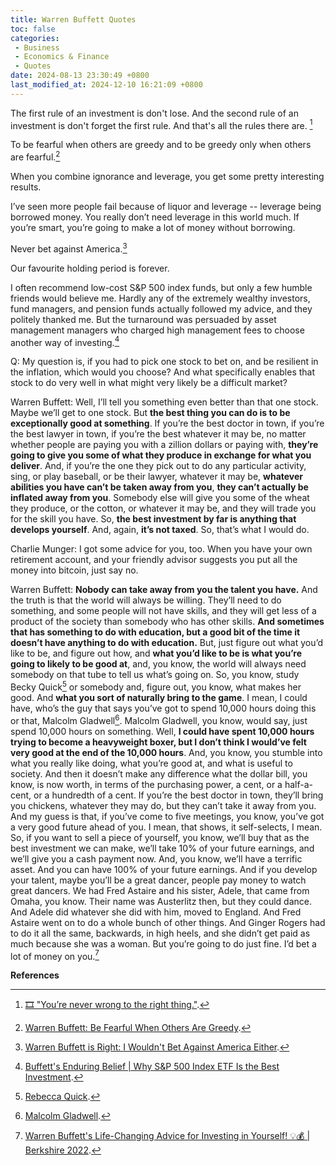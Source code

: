 ```yaml
---
title: Warren Buffett Quotes
toc: false
categories:
 - Business
 - Economics & Finance
 - Quotes
date: 2024-08-13 23:30:49 +0800
last_modified_at: 2024-12-10 16:21:09 +0800
---
```




<div class="quote--left" markdown="1">

The first rule of an investment is don't lose. And the second rule of an investment is don't forget the first rule. And that's all the rules there are. [^1]

</div>

<div class="quote--left" markdown="1">

To be fearful when others are greedy and to be greedy only when others are fearful.[^2]

</div>

<div class="quote--left" markdown="1">

When you combine ignorance and leverage, you get some pretty interesting results.

</div>

<div class="quote--left" markdown="1">

I’ve seen more people fail because of liquor and leverage -- leverage being borrowed money. You really don’t need leverage in this world much. If you’re smart, you’re going to make a lot of money without borrowing.

</div>

<div class="quote--left" markdown="1">

Never bet against America.[^4]

</div>

<div class="quote--left" markdown="1">

Our favourite holding period is forever.

</div>

<div class="quote--left" markdown="1">

I often recommend low-cost S&P 500 index funds, but only a few humble friends would believe me. Hardly any of the extremely wealthy investors, fund managers, and pension funds actually followed my advice, and they politely thanked me. But the turnaround was persuaded by asset management managers who charged high management fees to choose another way of investing.[^3]

</div>

<div class="quote--left" markdown="1">

Q: My question is, if you had to pick one stock to bet on, and be resilient in the inflation, which would you choose? And what specifically enables that stock to do very well in what might very likely be a difficult market?

Warren Buffett: Well, I’ll tell you something even better than that one stock. Maybe we’ll get to one stock. But **the best thing you can do is to be exceptionally good at something**. If you’re the best doctor in town, if you’re the best lawyer in town, if you’re the best whatever it may be, no matter whether people are paying you with a zillion dollars or paying with, **they’re going to give you some of what they produce in exchange for what you deliver**. And, if you’re the one they pick out to do any particular activity, sing, or play baseball, or be their lawyer, whatever it may be, **whatever abilities you have can’t be taken away from you**, **they can’t actually be inflated away from you**. Somebody else will give you some of the wheat they produce, or the cotton, or whatever it may be, and they will trade you for the skill you have. So, **the best investment by far is anything that develops yourself**. And, again, **it’s not taxed**. So, that’s what I would do.

Charlie Munger: I got some advice for you, too. When you have your own retirement account, and your friendly advisor suggests you put all the money into bitcoin, just say no.

Warren Buffett: **Nobody can take away from you the talent you have.** And the truth is that the world will always be willing. They’ll need to do something, and some people will not have skills, and they will get less of a product of the society than somebody who has other skills. **And sometimes that has something to do with education, but a good bit of the time it doesn’t have anything to do with education.** But, just figure out what you’d like to be, and figure out how, and **what you’d like to be is what you’re going to likely to be good at**, and, you know, the world will always need somebody on that tube to tell us what’s going on. So, you know, study Becky Quick[^5] or somebody and, figure out, you know, what makes her good. And **what you sort of naturally bring to the game**. I mean, I could have, who’s the guy that says you’ve got to spend 10,000 hours doing this or that, Malcolm Gladwell[^6]. Malcolm Gladwell, you know, would say, just spend 10,000 hours on something. Well, **I could have spent 10,000 hours trying to become a heavyweight boxer, but I don’t think I would’ve felt very good at the end of the 10,000 hours**. And, you know, you stumble into what you really like doing, what you’re good at, and what is useful to society. And then it doesn’t make any difference what the dollar bill, you know, is now worth, in terms of the purchasing power, a cent, or a half-a-cent, or a hundredth of a cent. If you’re the best doctor in town, they’ll bring you chickens, whatever they may do, but they can’t take it away from you. And my guess is that, if you’ve come to five meetings, you know, you’ve got a very good future ahead of you. I mean, that shows, it self-selects, I mean. So, if you want to sell a piece of yourself, you know, we’ll buy that as the best investment we can make, we’ll take 10% of your future earnings, and we’ll give you a cash payment now. And, you know, we’ll have a terrific asset. And you can have 100% of your future earnings. And if you develop your talent, maybe you’ll be a great dancer, people pay money to watch great dancers. We had Fred Astaire and his sister, Adele, that came from Omaha, you know. Their name was Austerlitz then, but they could dance. And Adele did whatever she did with him, moved to England. And Fred Astaire went on to do a whole bunch of other things. And Ginger Rogers had to do it all the same, backwards, in high heels, and she didn’t get paid as much because she was a woman. But you’re going to do just fine. I’d bet a lot of money on you.[^7]

</div>

**References**

[^1]: [🎞️ "You’re never wrong to the right thing."](/2024-04-23/22-51-17.html).
[^2]: [Warren Buffett: Be Fearful When Others Are Greedy](https://www.investopedia.com/articles/investing/012116/warren-buffett-be-fearful-when-others-are-greedy.asp).
[^3]: [Buffett's Enduring Belief \| Why S&P 500 Index ETF Is the Best Investment](https://www.futuhk.com/en/blog/detail-buffett-s-enduring-belief-why-s-p-500-index-etf-is-the-best-investment-26-240394006).
[^4]: [Warren Buffett is Right: I Wouldn't Bet Against America Either](https://president.asu.edu/read/warren-buffett-is-right-i-wouldnt-bet-against-america-either).
[^5]: [Rebecca Quick](https://en.wikipedia.org/wiki/Rebecca_Quick).
[^6]: [Malcolm Gladwell](https://en.wikipedia.org/wiki/Malcolm_Gladwell).
[^7]: [Warren Buffett's Life-Changing Advice for Investing in Yourself! 💡💰 \| Berkshire 2022](https://www.youtube.com/watch?v=xSHPQk5SHzg).